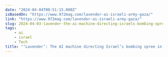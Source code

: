 ```yaml
---
date: "2024-04-04T00:51:15.000Z"
isBasedOn: "https://www.972mag.com/lavender-ai-israeli-army-gaza/"
link: "https://www.972mag.com/lavender-ai-israeli-army-gaza/"
slug: 2024-04-03-lavender-the-ai-machine-directing-israels-bombing-spree-in-gaza
tags:
    - ai
    - israel
    - Tech
title: "‘Lavender’: The AI machine directing Israel’s bombing spree in Gaza"
---
```

